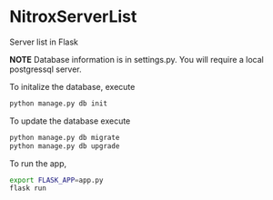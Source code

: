 # NitroxServerList
Server list in Flask

**NOTE** Database information is in settings.py. You will require a local postgressql server.

To initalize the database, execute
```bash
python manage.py db init
```

To update the database execute
```bash
python manage.py db migrate
python manage.py db upgrade
```

To run the app,
```bash
export FLASK_APP=app.py
flask run
```
